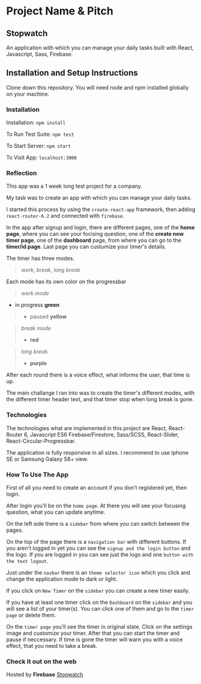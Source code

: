 # **Project Name & Pitch**

## Stopwatch

An application with which you can manage your daily tasks built with React, Javascript, Sass, Firebase.

## **Installation and Setup Instructions**

Clone down this repository. You will need node and npm installed globally on your machine.

### Installation

Installation: 
`npm install`

To Run Test Suite:
`npm test`

To Start Server:
`npm start`

To Visit App:
`localhost:3000`

### **Reflection**

This app was a 1 week long test project for a company.

My task was to create an app with which you can manage your daily tasks.

I started this process by using the `create-react-app` framework, then adding `react-router-6.2` and connected with `firebase`.

In the app after signup and login, there are different pages, one of the **home page**, where you can see your focising question, one of the **create new timer page**, one of the **dashboard** page, from where you can go to the **timer/id page**. Last page you can custumize your timer's details. 

The timer has three modes.
> *work*,
*break*,
> *long break*

Each mode has its own color on the progressbar

> *work mode*
* in progress **green**
>* paused **yellow**

>*break mode*
>* **red**

>*long break*
> * **purple**

After each round there is a voice effect, what informs the user, that time is up.

The main challange I ran into was to create the timer's different modes, with the different timer header text, and that timer stop when long break is gone.

### **Technologies**

The technologies what are implemented in this project are React, React-Router 6, Javascript ES6 Firebase/Firestore, Sass/SCSS, React-Slider, React-Circular-Progressbar.

The application is fully responsive in all sizes.
I recommend to use Iphone SE or Samsung Galaxy S8+ view.


### **How To Use The App**

First of all you need to create an account if you don't registered yet, then login.

After login you'll be on the `home page`. At there you will see your focusing question, what you can update anytime.

On the left side there is a `sidebar` from where you can switch between the pages.

On the top of the page there is a `navigation bar` with different buttons. If you aren't logged in yet you can see the `signup and the login button` and the logo. If you are logged in you can see just the logo and one `button with the text logout`.

Just under the `navbar` there is an `theme selector icon` which you click and change the application mode to dark or light.

If you click on `New Timer` on the `sidebar` you can create a new timer easily.

If you have at least one timer click on the `Dashboard` on the `sidebar` and you will see a list of your timer(s). You can click one of them and go to the `timer page` or delete them.

On the `timer page` you'll see the timer in original state. Click on the settings image and customize your timer. After that you can start the timer and pause if neccessary. If time is gone the timer will warn you with a voice effect, that you need to take a break.

### **Check it out on the web**

Hosted by **Firebase**
[Stopwatch](stopwatch-fe69a.firebaseapp.com)